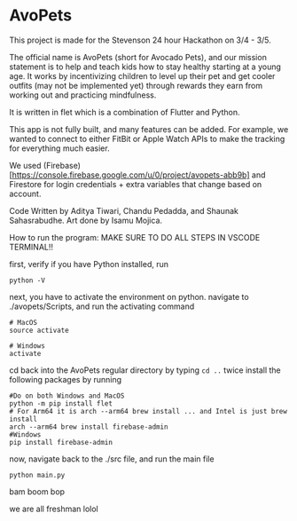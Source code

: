# AvoPets

This project is made for the Stevenson 24 hour Hackathon on 3/4 - 3/5.

The official name is AvoPets (short for Avocado Pets), and our mission statement is to help and teach kids how to stay healthy starting at a young age. It works by incentivizing children to level up their pet and get cooler outfits (may not be implemented yet) through rewards they earn from working out and practicing mindfulness.

It is written in flet which is a combination of Flutter and Python.

This app is not fully built, and many features can be added.
For example, we wanted to connect to either FitBit or Apple Watch APIs to make the tracking for everything much easier.

We used (Firebase)[https://console.firebase.google.com/u/0/project/avopets-abb9b] and Firestore for login credentials + extra variables that change based on account.

Code Written by Aditya Tiwari, Chandu Pedadda, and Shaunak Sahasrabudhe.
Art done by Isamu Mojica.

How to run the program:
MAKE SURE TO DO ALL STEPS IN VSCODE TERMINAL!!

first, verify if you have Python installed, run
```
python -V
```

next, you have to activate the environment on python. navigate to ./avopets/Scripts, and run the activating command
```
# MacOS
source activate

# Windows
activate
```

cd back into the AvoPets regular directory by typing ```cd ..``` twice
install the following packages by running
```
#Do on both Windows and MacOS
python -m pip install flet
# For Arm64 it is arch --arm64 brew install ... and Intel is just brew install 
arch --arm64 brew install firebase-admin
#Windows
pip install firebase-admin
```

now, navigate back to the ./src file, and run the main file
```
python main.py
```

bam boom bop



we are all freshman lolol
